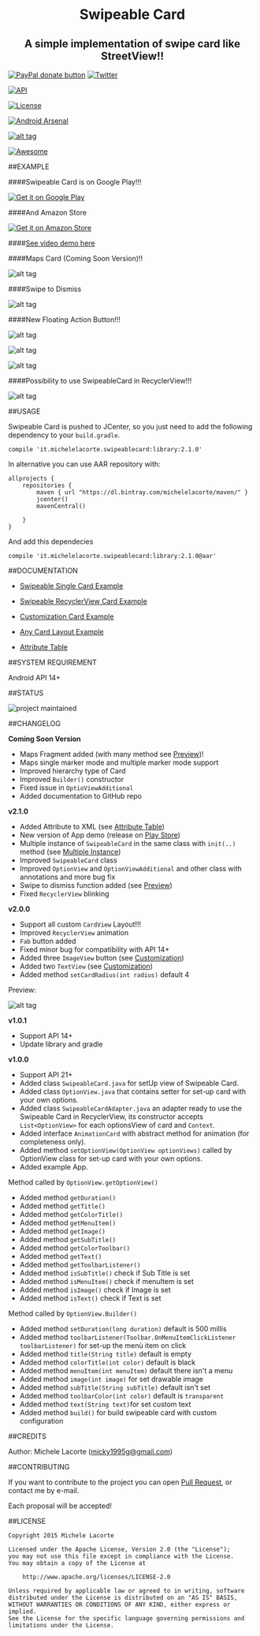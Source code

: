 <h1 align="center">Swipeable Card</h1>

<h2 align="center">A simple implementation of swipe card like StreetView!!</h1>

<span class="badge-paypal"><a href="https://www.paypal.com/cgi-bin/webscr?cmd=_s-xclick&amp;hosted_button_id=LY7EX8WMWPWV6" title="Donate to this project using Paypal"><img src="https://img.shields.io/badge/paypal-donate-yellow.svg" alt="PayPal donate button" /></a></span>
[![Twitter](https://img.shields.io/badge/Twitter-@LacorteMichele-blue.svg?style=flat)](https://twitter.com/LacorteMichele)

[![API](https://img.shields.io/badge/API-14%2B-yellow.svg?style=flat)](https://android-arsenal.com/api?level=14)

[![License](https://img.shields.io/badge/license-Apache%202-4EB1BA.svg)](https://www.apache.org/licenses/LICENSE-2.0.html)

[![Android Arsenal](https://img.shields.io/badge/Android%20Arsenal-SwipeableCard-green.svg?style=true)](https://android-arsenal.com/details/1/2880)

[![alt tag](http://www.android-gems.com/badge/michelelacorte/SwipeableCard.svg)](http://www.android-gems.com/lib/michelelacorte/SwipeableCard?lib_id=753)

[![Awesome](https://cdn.rawgit.com/sindresorhus/awesome/d7305f38d29fed78fa85652e3a63e154dd8e8829/media/badge.svg)](https://github.com/sindresorhus/awesome)

##EXAMPLE

####Swipeable Card is on Google Play!!!

<a href="https://play.google.com/store/apps/details?id=it.michelelacorte.exampleswipeablecard">
<img alt="Get it on Google Play" src="http://s13.postimg.org/543fm7tuf/google_play.png" />
</a>

####And Amazon Store

<a href="http://www.amazon.it/Michele-Lacorte-Swipeable-Card-Demo/dp/B01BKGSSSS/ref=sr_1_1?s=mobile-apps&ie=UTF8&qid=1454943441&sr=1-1&keywords=swipeable+card+demo">
<img alt="Get it on Amazon Store" src="http://s29.postimg.org/lriupxrl3/amazon_apps_link.png" />
</a>

####[See video demo here](https://www.youtube.com/watch?v=81gAqOm1m5w)

####Maps Card (Coming Soon Version)!!

![alt tag](http://i.giphy.com/26FPDYox55jE0UBVu.gif)

####Swipe to Dismiss

![alt tag](http://i.giphy.com/3o7rc2savJab4JExI4.gif)

####New Floating Action Button!!!

![alt tag](http://i.giphy.com/3o8doUXxjOCwHw2GEo.gif)

![alt tag](http://i.giphy.com/26tP83JrpN9mpN5wA.gif)

![alt tag](http://i.giphy.com/d2Za0uOe8fPYa38Q.gif)

####Possibility to use SwipeableCard in RecyclerView!!!

![alt tag](http://i.giphy.com/3o8doQxv28CVTGdM6Q.gif)


##USAGE

Swipeable Card is pushed to JCenter, so you just need to add the following dependency to your `build.gradle`.
```
compile 'it.michelelacorte.swipeablecard:library:2.1.0'
```

In alternative you can use AAR repository with:

```
allprojects {
    repositories {
        maven { url "https://dl.bintray.com/michelelacorte/maven/" }
        jcenter()
        mavenCentral()

    }
}
```

And add this dependecies

```
compile 'it.michelelacorte.swipeablecard:library:2.1.0@aar'
```

##DOCUMENTATION

- [Swipeable Single Card Example](https://github.com/michelelacorte/SwipeableCard/blob/master/SINGLECARD.md)

- [Swipeable RecyclerView Card Example](https://github.com/michelelacorte/SwipeableCard/blob/master/RECYCLERVIEW.md)

- [Customization Card Example](https://github.com/michelelacorte/SwipeableCard/blob/master/CUSTOMIZATION.md)

- [Any Card Layout Example](https://github.com/michelelacorte/SwipeableCard/blob/master/ANYCARD.md)

- [Attribute Table](https://github.com/michelelacorte/SwipeableCard/blob/master/ATTRS.md)

##SYSTEM REQUIREMENT

Android API 14+

##STATUS

![project maintained](https://img.shields.io/badge/Project-Maintained-green.svg)

##CHANGELOG

**Coming Soon Version**
- Maps Fragment added (with many method see [Preview](http://i.giphy.com/26FPDYox55jE0UBVu.gif))!
- Maps single marker mode and multiple marker mode support
- Improved hierarchy type of Card
- Improved `Builder()` constructor
- Fixed issue in `OptioViewAdditional`
- Added documentation to GitHub repo

**v2.1.0**
- Added Attribute to XML (see [Attribute Table](https://github.com/michelelacorte/SwipeableCard/blob/master/ATTRS.md))
- New version of App demo (release on [Play Store](https://play.google.com/store/apps/details?id=it.michelelacorte.exampleswipeablecard))
- Multiple instance of `SwipeableCard` in the same class with `init(..)` method (see [Multiple Instance](https://github.com/michelelacorte/SwipeableCard/blob/master/SINGLECARD.md#multiple-instance))
- Improved `SwipeableCard` class
- Improved `OptionView` and `OptionViewAdditional` and other class with annotations and more bug fix
- Swipe to dismiss function added (see [Preview](http://i.giphy.com/3o7rc2savJab4JExI4.gif))
- Fixed `RecyclerView` blinking

**v2.0.0**
- Support all custom `CardView` Layout!!!
- Improved `RecyclerView` animation
- `Fab` button added
- Fixed minor bug  for compatibility with API 14+
- Added three `ImageView` button (see [Customization](https://github.com/michelelacorte/SwipeableCard/blob/master/CUSTOMIZATION.md))
- Added two `TextView` (see [Customization](https://github.com/michelelacorte/SwipeableCard/blob/master/CUSTOMIZATION.md))
- Added method `setCardRadius(int radius)` default 4

Preview:

![alt tag](http://s30.postimg.org/hkt4zmcht/Screenshot_2015_12_12_01_43_35.png)

**v1.0.1**
- Support API 14+
- Update library and gradle

**v1.0.0**
- Support API 21+
- Added class `SwipeableCard.java` for setUp view of Swipeable Card.
- Added class `OptionView.java` that contains setter for set-up card with your own options.
- Added class `SwipeableCardAdapter.java` an adapter ready to use the Swipeable Card in RecyclerView, its constructor accepts `List<OptionView>` for each optionsView of card and `Context`.
- Added interface `AnimationCard` with abstract method for animation (for completeness only).
- Added method `setOptionView(OptionView optionViews)` called by OptionView class for set-up card with your own options.
- Added example App.

Method called by `OptionView.getOptionView()`
- Added method `getDuration()`
- Added method `getTitle()`
- Added method `getColorTitle()`
- Added method `getMenuItem()`
- Added method `getImage()`
- Added method `getSubTitle()`
- Added method `getColorToolbar()`
- Added method `getText()`
- Added method `getToolbarListener()`
- Added method `isSubTitle()` check if Sub Title is set
- Added method `isMenuItem()` check if menuItem is set
- Added method `isImage()` check if Image is set
- Added method `isText()` check if Text is set

Method called by `OptionView.Builder()`

- Added method `setDuration(long duration)` default is 500 millis
- Added method `toolbarListener(Toolbar.OnMenuItemClickListener toolbarListener)` for set-up the menù item on click
- Added method `title(String title)` default is empty
- Added method `colorTitle(int color)` default is black
- Added method `menuItem(int menuItem)` default there isn't a menu
- Added method `image(int image)` for set drawable image
- Added method `subTitle(String subTitle)` default isn't set
- Added method `toolbarColor(int color)` default is `transparent`
- Added method `text(String text)`for set custom text
- Added method `build()` for build swipeable card with custom configuration

##CREDITS

Author: Michele Lacorte (micky1995g@gmail.com)

##CONTRIBUTING

If you want to contribute to the project you can open [Pull Request](https://github.com/michelelacorte/SwipeableCard/pulls), or contact me by e-mail.

Each proposal will be accepted!

##LICENSE

```
Copyright 2015 Michele Lacorte

Licensed under the Apache License, Version 2.0 (the "License");
you may not use this file except in compliance with the License.
You may obtain a copy of the License at

    http://www.apache.org/licenses/LICENSE-2.0

Unless required by applicable law or agreed to in writing, software
distributed under the License is distributed on an "AS IS" BASIS,
WITHOUT WARRANTIES OR CONDITIONS OF ANY KIND, either express or implied.
See the License for the specific language governing permissions and
limitations under the License.
```
